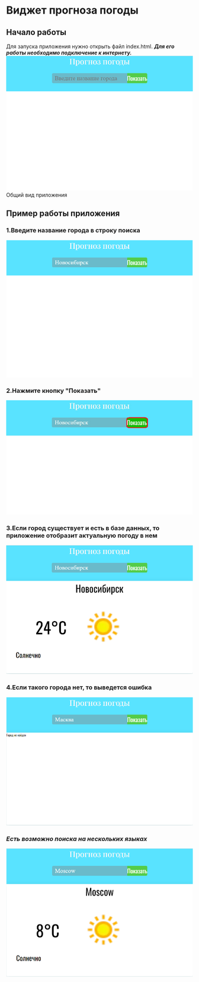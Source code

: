 # Виджет прогноза погоды
## Начало работы
Для запуска приложения нужно открыть файл index.html. ___Для его работы необходимо подключение к интернету.___
<img src = "/help/Общий вид.png">
Общий вид приложения
## Пример работы приложения
### 1.Введите название города в строку поиска
<img src = "/help/Ввод названия.png">

### 2.Нажмите кнопку "Показать"
<img src = "/help/Кнопка показать.png">

### 3.Если город существует и есть в базе данных, то приложение отобразит актуальную погоду в нем
<img src = "/help/Результат поиска.png">

### 4.Если такого города нет, то выведется ошибка
<img src = "/help/Ошибка.png">

### _Есть возможно поиска на нескольких языках_
<img src = "/help/Другой язык.png">
